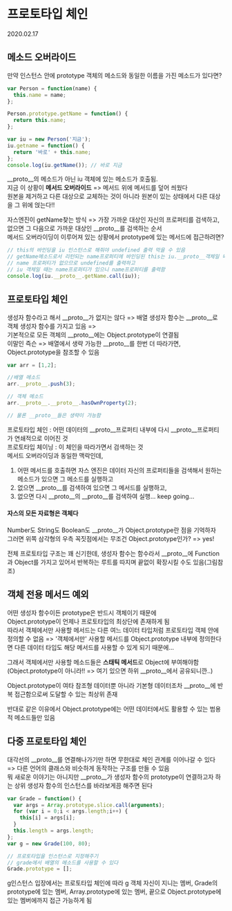 # 프로토타입 체인

2020.02.17

## 메소드 오버라이드
만약 인스턴스 안에 prototype 객체의 메소드와 동일한 이름을 가진 메소드가 있다면?  
```javascript
var Person = function(name) {
  this.name = name;
};

Person.prototype.getName = function() {
  return this.name;
};

var iu = new Person('지금');
iu.getname = function() {
  return '바로' + this.name;
};
console.log(iu.getName()); // 바로 지금
```
__proto__의 메소드가 아닌 iu 객체에 있는 메소드가 호출됨.  
지금 이 상황이 **메서드 오버라이드** => 메서드 위에 메서드를 덮어 씌웠다  
원본을 제거하고 다른 대상으로 교체하는 것이 아니라 원본이 있는 상태에서 다른 대상을 그 위에 얹는다!!  

자스엔진이 getName찾는 방식 => 가장 가까운 대상인 자신의 프로퍼티를 검색하고, 없으면 그 다음으로 가까운 대상인 __proto__를 검색하는 순서  
메서드 오버라이딩이 이루어져 있는 상황에서 prototype에 있는 메서드에 접근하려면?
```javascript
// this의 바인딩을 iu 인스턴스로 해줘야 undefined 출력 막을 수 있음
// getName메소드로서 리턴되는 name프로퍼티에 바인딩된 this는 iu.__proto__객체일 때 
// name 프로퍼티가 없으므로 undefined를 출력하고
// iu 객체일 때는 name프로퍼티가 있으니 name프로퍼티를 출력함
console.log(iu.__proto__.getName.call(iu));
```

## 프로토타입 체인
생성자 함수라고 해서 __proto__가 없지는 않다 => 배열 생성자 함수는 __proto__로 객체 생성자 함수를 가지고 있음 =>  
기본적으로 모든 객체의 __proto__에는 Object.prototype이 연결됨  
이말인 즉슨 => 배열에서 생략 가능한 __proto__를 한번 더 따라가면, Object.prototype을 참조할 수 있음  
```javascript
var arr = [1,2];

//배열 메소드 
arr.__proto__.push(3);

// 객체 메소드
arr.__proto__.__proto__.hasOwnProperty(2);

// 물론 __proto__들은 생략이 가능함
```
프로토타입 체인 : 어떤 데이터의 __proto__프로퍼티 내부에 다시 __proto__프로퍼티가 연쇄적으로 이어진 것  
프로토타입 체이닝 : 이 체인을 따라가면서 검색하는 것  
메서드 오버라이딩과 동일한 맥락인데, 
1. 어떤 메서드를 호출하면 자스 엔진은 데이터 자신의 프로퍼티들을 검색해서 원하는 메소드가 있으면 그 메소드를 실행하고
2. 없으면 __proto__를 검색하여 있으면 그 메서드를 실행하고, 
3. 없으면 다시  __proto__의 __proto__를 검색하여 실행... keep going...

#### 자스의 모든 자료형은 객체다
Number도 String도 Boolean도 __proto__가 Object.prototype란 점을 기억하자  
그러면 위쪽 삼각형의 우측 꼭짓점에서는 무조건 Object.prototype인가? => yes!  

전체 프로토타입 구조는 꽤 신기한데, 생성자 함수는 함수라서 __proto__에 Function과 Object를 가지고 있어서 반복하는 루트를 따지며 끝없이 확장시킬 수도 있음(그림참조)  

## 객체 전용 메서드 예외
어떤 생성자 함수이든 prototype은 반드시 객체이기 때문에  
Object.prototype이 언제나 프로토타입의 최상단에 존재하게 됨  
따라서 객체에서만 사용할 메서드는 다른 여느 데이터 타입처럼 프로토타입 객체 안에 정의할 수 없음 => '객체에서만' 사용할 메서드를 Object.prototype 내부에 정의한다면 다른 데이터 타입도 해당 메서드를 사용할 수 있게 되기 때문에...

그래서 객체에서만 사용할 메소드들은 **스태틱 메서드**로 Object에 부여해야함(Object.prototype이 아니라!! => 여기 있으면 하위 __proto__에서 공유되니깐..)  

Object.prototype이 여타 참조형 데이터뿐 아니라 기본형 데이터조차 __proto__에 반복 접근함으로써 도달할 수 있는 최상위 존재  

반대로 같은 이유에서 Object.prototype에는 어떤 데이터에서도 활용할 수 있는 범용적 메소드들만 있음  

## 다중 프로토타입 체인
대각선의 __proto__를 연결해나가기만 하면 무한대로 체인 관계를 이어나갈 수 있다 => 다른 언어의 클래스와 비슷하게 동작하는 구조를 만들 수 있음  
뭐 새로운 이야기는 아니지만 __proto__가 생성자 함수의 prototype이 연결하고자 하는 상위 생성자 함수의 인스턴스를 바라보게끔 해주면 된다  
```javascript
var Grade = function() {
  var args = Array.prototype.slice.call(arguments);
  for (var i = 0;i < args.length;i++) {
    this[i] = args[i];
  }
  this.length = args.length;
};
var g = new Grade(100, 80);

// 프로토타입을 인스턴스로 지정해주기
// grade에서 배열의 메소드를 사용할 수 있다
Grade.prototype = [];
```
g인스턴스 입장에서는 프로토타입 체인에 따라 g 객체 자신이 지니는 멤버, Grade의 prototype에 있는 멤버, Array.prototype에 있는 멤버, 끝으로 Object.prototype에 있는 멤버에까지 접근 가능하게 됨